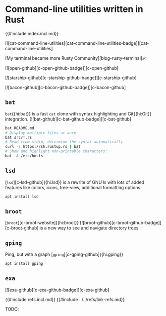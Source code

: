 # Command-line utilities written in Rust

{{#include index.incl.md}}

[![cat-command-line-utilities][cat-command-line-utilities-badge]][cat-command-line-utilities]

[My terminal became more Rusty Community][blog-rusty-terminal]⮳

[![open-github][c-open-github-badge]][c-open-github]

[![starship-github][c-starship-github-badge]][c-starship-github]

[![bacon-github][c-bacon-github-badge]][c-bacon-github]

## `bat`

`bat`{{hi:bat}} is a fast `cat` clone with syntax highlighting and Git{{hi:Git}} integration.
[![bat-github][c-bat-github-badge]][c-bat-github]

```sh
bat README.md
# Display multiple files at once
bat src/*.rs
# Read from stdin, determine the syntax automatically
curl -s https://sh.rustup.rs | bat
# Show and highlight non-printable characters:
bat -A /etc/hosts
```

## `lsd`

[`lsd`][c-lsd-github]{{hi:lsd}} is a rewrite of GNU ls with lots of added features like colors, icons, tree-view, additional formatting options.

```sh
apt install lsd
```

## `broot`

[`broot`][c-broot-website]{{hi:broot}} [![broot-github][c-broot-github-badge]][c-broot-github] is a new way to see and navigate directory trees.

## `gping`

Ping, but with a graph [`gping`][c-gping-github]{{hi:gping}}

```sh
apt install gping
```

## `exa`

[![exa-github][c-exa-github-badge]][c-exa-github]

{{#include refs.incl.md}}
{{#include ../../refs/link-refs.md}}
<div class="hidden">
TODO:
</div>
